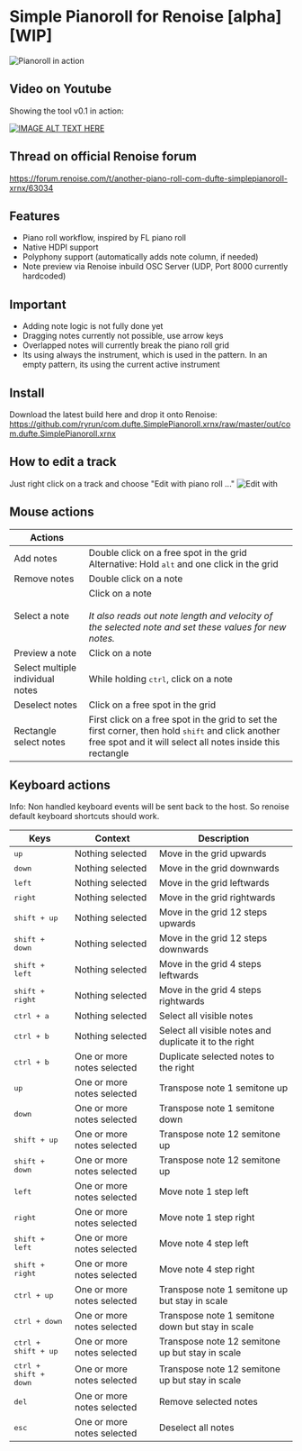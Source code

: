 # Simple Pianoroll for Renoise [alpha] [WIP]
![Pianoroll in action](https://github.com/ryrun/com.dufte.SimplePianoroll.xrnx/blob/master/docs/images/pianorollanim.gif?raw=true "Pianoroll in Renoise")

## Video on Youtube

Showing the tool v0.1 in action:

[![IMAGE ALT TEXT HERE](https://img.youtube.com/vi/5qJCNvbco7M/0.jpg)](https://www.youtube.com/watch?v=5qJCNvbco7M)

## Thread on official Renoise forum
https://forum.renoise.com/t/another-piano-roll-com-dufte-simplepianoroll-xrnx/63034

## Features

* Piano roll workflow, inspired by FL piano roll
* Native HDPI support
* Polyphony support (automatically adds note column, if needed)
* Note preview via Renoise inbuild OSC Server (UDP, Port 8000 currently hardcoded)

## Important

* Adding note logic is not fully done yet
* Dragging notes currently not possible, use arrow keys
* Overlapped notes will currently break the piano roll grid
* Its using always the instrument, which is used in the pattern. In an empty pattern, its using the current active instrument

## Install

Download the latest build here and drop it onto Renoise: https://github.com/ryrun/com.dufte.SimplePianoroll.xrnx/raw/master/out/com.dufte.SimplePianoroll.xrnx

## How to edit a track

Just right click on a track and choose "Edit with piano roll ..."
![Edit with](https://github.com/ryrun/com.dufte.SimplePianoroll.xrnx/blob/master/docs/images/openit.gif?raw=true)

## Mouse actions

|Actions||
|---|---|
|Add notes|Double click on a free spot in the grid<br>Alternative: Hold <kbd>alt</kbd> and one click in the grid|
|Remove notes|Double click on a note|
|Select a note|Click on a note<br><br>*It also reads out note length and velocity of the selected note and set these values for new notes.*|
|Preview a note|Click on a note|
|Select multiple individual notes|While holding <kbd>ctrl</kbd>, click on a note|
|Deselect notes|Click on a free spot in the grid|
|Rectangle select notes|First click on a free spot in the grid to set the first corner, then hold <kbd>shift</kbd> and click another free spot and it will select all notes inside this rectangle

## Keyboard actions

Info: Non handled keyboard events will be sent back to the host. So renoise default keyboard shortcuts should work.

|Keys|Context|Description|
|---|---|---|
|<kbd>up</kbd>|Nothing selected|Move in the grid upwards|
|<kbd>down</kbd>|Nothing selected|Move in the grid downwards|
|<kbd>left</kbd>|Nothing selected|Move in the grid leftwards|
|<kbd>right</kbd>|Nothing selected|Move in the grid rightwards|
|<kbd>shift + up</kbd>|Nothing selected|Move in the grid 12 steps upwards|
|<kbd>shift + down</kbd>|Nothing selected|Move in the grid 12 steps downwards|
|<kbd>shift + left</kbd>|Nothing selected|Move in the grid 4 steps leftwards|
|<kbd>shift + right</kbd>|Nothing selected|Move in the grid 4 steps rightwards|
|<kbd>ctrl + a</kbd>|Nothing selected|Select all visible notes|
|<kbd>ctrl + b</kbd>|Nothing selected|Select all visible notes and duplicate it to the right|
|<kbd>ctrl + b</kbd>|One or more notes selected|Duplicate selected notes to the right|
|<kbd>up</kbd>|One or more notes selected|Transpose note 1 semitone up|
|<kbd>down</kbd>|One or more notes selected|Transpose note 1 semitone down|
|<kbd>shift + up</kbd>|One or more notes selected|Transpose note 12 semitone up|
|<kbd>shift + down</kbd>|One or more notes selected|Transpose note 12 semitone up|
|<kbd>left</kbd>|One or more notes selected|Move note 1 step left|
|<kbd>right</kbd>|One or more notes selected|Move note 1 step right|
|<kbd>shift + left</kbd>|One or more notes selected|Move note 4 step left|
|<kbd>shift + right</kbd>|One or more notes selected|Move note 4 step right|
|<kbd>ctrl + up</kbd>|One or more notes selected|Transpose note 1 semitone up but stay in scale|
|<kbd>ctrl + down</kbd>|One or more notes selected|Transpose note 1 semitone down but stay in scale|
|<kbd>ctrl + shift + up</kbd>|One or more notes selected|Transpose note 12 semitone up but stay in scale|
|<kbd>ctrl + shift + down</kbd>|One or more notes selected|Transpose note 12 semitone up but stay in scale|
|<kbd>del</kbd>|One or more notes selected|Remove selected notes|
|<kbd>esc</kbd>|One or more notes selected|Deselect all notes|
